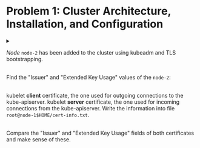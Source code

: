 # Problem 1: Cluster Architecture, Installation, and Configuration

<details>
<summary>

*Node* `node-2` has been added to the cluster using kubeadm and TLS bootstrapping.
<br><br>

Find the "Issuer" and "Extended Key Usage" values of the `node-2`:
<br><br>

kubelet **client** certificate, the one used for outgoing connections to the kube-apiserver.
kubelet **server** certificate, the one used for incoming connections from the kube-apiserver.
Write the information into file `root@node-1$HOME/cert-info.txt`.
<br><br>

Compare the "Issuer" and "Extended Key Usage" fields of both certificates and make sense of these.
</summary>

```sh
# your local
$ gcloud compute ssh node-2

# node-2 as root
$ systemctl cat kubelet

# check kubeconfig path -> /etc/kubernetes/kubelet.conf
# check cert path from kubeconfig for kubelet -> /var/lib/kubelet/pki/kubelet-client-current.pem

# client cert
$ openssl x509  -noout -text -in /var/lib/kubelet/pki/kubelet-client-current.pem

# server cert
$ openssl x509  -noout -text -in /var/lib/kubelet/pki/kubelet.crt
```

```sh
# Client Certificate
$ echo "Issuer: kubernetes" >> ~/cert-info.txt
$ echo "Extended Key Usage: TLS Web Client Authentication" >> ~/cert-info.txt

# Server Certificate
$ echo "Issuer: node-1-ca@1680886607" >> ~/cert-info.txt
$ echo "Extended Key Usage: TLS Web Server Authentication" >> ~/cert-info.txt
```

</details>

